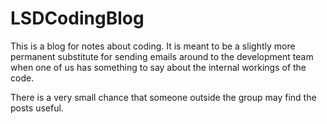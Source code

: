 LSDCodingBlog
===================================

This is a blog for notes about coding. 
It is meant to be a slightly more permanent substitute for sending emails around to the development team when one of us has something to say about the internal workings of the code. 

There is a very small chance that someone outside the group may find the posts useful. 